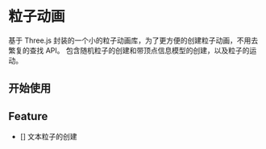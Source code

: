 # 粒子动画
基于 Three.js 封装的一个小的粒子动画库，为了更方便的创建粒子动画，不用去繁复的查找 API。
包含随机粒子的创建和带顶点信息模型的创建，以及粒子的运动。

## 开始使用

## Feature
- [] 文本粒子的创建
